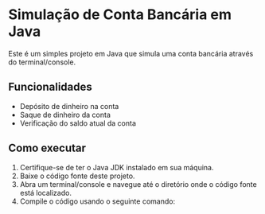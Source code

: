 # Simulação de Conta Bancária em Java

Este é um simples projeto em Java que simula uma conta bancária através do terminal/console.

## Funcionalidades

- Depósito de dinheiro na conta
- Saque de dinheiro da conta
- Verificação do saldo atual da conta

## Como executar

1. Certifique-se de ter o Java JDK instalado em sua máquina.
2. Baixe o código fonte deste projeto.
3. Abra um terminal/console e navegue até o diretório onde o código fonte está localizado.
4. Compile o código usando o seguinte comando:
   
